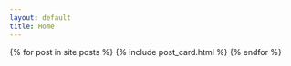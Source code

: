 ```yaml
---
layout: default
title: Home
---
```


<div class="posts">
  {% for post in site.posts %}
    {% include post_card.html %}
  {% endfor %}
</div>
